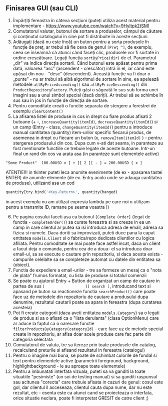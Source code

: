 ## Finisarea GUI (sau CLI)

1. Împărțiți fereastra în câteva secțiuni (puteți utiliza acest material pentru implementare - https://www.youtube.com/watch?v=9Hyltpk2tSM)
2. Comutatorul valutar, butonul de sortare a produselor, câmpul de căutare și conținutul catalogului în sine pot fi distribuite în aceste secțiuni
3. Adăugați (dacă nu este încă) un buton pentru a sorta produsele în funcție de preț, ar trebui să fie ceva de genul ```[Preț ^]```, de exemplu, ceea ce înseamnă că atunci când faceți clic, produsele vor fi sortate în ordine crescătoare. Legați funcția ```sortByPrice(dir)``` de el. Parametrul „dir” va indica direcția sortarii. Când butonul este apăsat pentru prima dată, valoarea "asc" (ascendent - crescător) intră în el, iar când este apăsat din nou - "desc" (descendent). Această funcție va fi doar o „punte” - nu ar trebui să aibă algoritmul de sortare în sine, ea apelează metodele ```allByPriceAscending()``` sau ```allByPriceDescending()``` din ```ProductRepositoryFactory```. Puteți găsi o săgeată în sus sub forma unei imagini sau a unui simbol special (dacă doriți). Ar trebui să se schimbe în sus sau în jos în funcție de direcția de sortare.
4. Pentru comoditate creati o functie separata de stergere a ferestrei de exemplu ```clearContent()```
5. La afisarea listei de produse in cos in drept cu fiare produs afisati 2 butoane (+ -, ```increaseQuantity(itemId)```, ```decreaseQuantity(itemId)```) si un camp (Entry - class, ```changeQuantity(itemId)```) pentru a introduce manual cantitatea (quantity) item-urilor specific fiecarui produs, de asemenea in drept cu fiecare un buton (x, ```removeItem(itemId)``` )  - pentru stergerea produsului din cos. Dupa cum v-ati dat seama, in paranteze au fost mentionate functiile ce trebuie legate de aceste butoane. Intr-un final un rand din cos va arata asa (in paranteze sunt elementele active)
  ```
  "Some Product"  100.00USD x [ + ][ 2 ][ - ] = 200.00USD [ x ]
  ```
  ATENTIE!!! in tkinter puteti leca anumite evenimente (de ex - apasarea tastei ENTER) de anumite elemente (de ex. Entry acolo unde se adauga cantitatea de produse), utilizand asa un cod
  ```py
  quantityEtry.bind('<Key-Return>', quantityChanged)
  ```
  in acest exemplu nu am utilizat expresia lambda pe care noi o utilizam pentru a transmite ID, ramane pe seama voastra ))
  
6. Pe pagina cosului faceti asa ca butonul ```[Complete Order]``` (legat de functia - ```completeOrder()```) sa curate fereastra si sa creeze in ea un camp in care clientul ar putea sa isi introduca adresa de email, adresa sa fizica si numele. Daca doriti sa improvizati, puteti duce pana la capat entitatea ```models.Client``` si o fabrica/repo dedicata clientilor cu logica afiliata. Pentru comoditate se mai poate face astfel incat, daca un client a facut deja o comanda, pentru cea de a doua- el sa introduca doar email-ul, sa se execute o cautare prin repozitoriu, si daca acesta exista -campurile celelalte sa se completeze automat cu datele din entitatea sa (obiect). 
7. Functia de expediere a email-urilor - tre sa formeze un mesaj ca o  "nota de plata" frumos formatat, cu lista de produse si totalul comenzii
8. Se poate cu ajutorul Entry + Button de organizat un camp de cautare in partea de sus ```[                  ][ search ]```, introducand text si apasand pe buton sa reactioneze functia ```searchProduct()``` care poate face uz de metodele din repozitoriu de cautare a produsului dupa denumire, rezultatul cautarii poate sa apara in fereastra (dupa curatarea acesteia) 
9. Pot fi create categorii (daca aveti entitatea ```models.Category```) sa o legati de produs si sa o afisati ca o "lista derulanta" (clasa OptionMenu) care ar aduce la faptul ca o  oarecare functie ```filterProductsByCategory(categoryId)``` - care face uz de metode special create in repozitoriu, ar afisa doar acele produse care fac parte din categoria selectata 
10. Comutatorul de valuta, tre sa itereze prin toate produsele din catalog, recalculand preturile si afisand rezultatul in fereastra (catalogul)
11. Pentru o imagine mai buna, se poate de schimbat culorile de fundal si text pentru elementele active (parametrii foreground, background, highlightbackground - le au aproape toate elementele) 
12. Pentru a imbunatati interfata vizuala, puteti sa va ganditi la toate situatiile "pesimiste" (un soi de testing manual) si sa ganditi raspunsul sau acitunea "corecta" care trebuie afisata in cazuri de genul: cosul este gol, dar clientul il acceseaza, clientul cauta dupa nume, dar nu este rezultat, etc - esenta este ca atunci cand se proiecteaza o interfata, orice situatie neclara, poate fi interpretat GRESIT de catre client ;)
